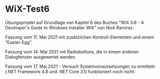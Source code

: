 # WiX-Test6
Übungsprojekt auf Grundlage von Kapitel 6 des Buches "WiX 3.6 - A Developer's Guide to Windows Installer WiX" von Nick Ramirez.

Fassung vom 11. Mai 2021 mit zusätzlichen Kontroll-Elementen und einem "Easter-Egg".

Fassung vom 14. Mai 2021 mit Radiobuttons, die in einem anderen Dialogfenster ausgewertet werden.

Fassung vom 17. Mai 2021 - Versuch Systemvoraussetzungen zu ermitteln (.NET Framework 4.8 und .NET Core 3.1) funktioniert noch nicht.

